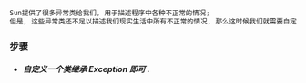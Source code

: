 ```java
Sun提供了很多异常类给我们, 用于描述程序中各种不正常的情况;
但是, 这些异常类还不足以描述我们现实生活中所有不正常的情况, 那么这时候我们就需要自定义异常类;
```

### 步骤

* ##### 自定义一个类继承 Exception 即可 .



